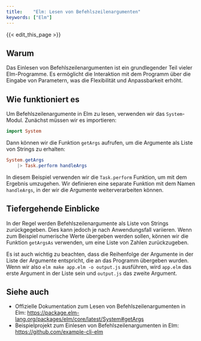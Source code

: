 ```yaml
---
title:    "Elm: Lesen von Befehlszeilenargumenten"
keywords: ["Elm"]
---
```


{{< edit_this_page >}}

## Warum

Das Einlesen von Befehlszeilenargumenten ist ein grundlegender Teil vieler Elm-Programme. Es ermöglicht die Interaktion mit dem Programm über die Eingabe von Parametern, was die Flexibilität und Anpassbarkeit erhöht.

## Wie funktioniert es

Um Befehlszeilenargumente in Elm zu lesen, verwenden wir das `System`-Modul. Zunächst müssen wir es importieren:
```Elm
import System
```

Dann können wir die Funktion `getArgs` aufrufen, um die Argumente als Liste von Strings zu erhalten:
```Elm
System.getArgs
    |> Task.perform handleArgs
```

In diesem Beispiel verwenden wir die `Task.perform` Funktion, um mit dem Ergebnis umzugehen. Wir definieren eine separate Funktion mit dem Namen `handleArgs`, in der wir die Argumente weiterverarbeiten können.

## Tiefergehende Einblicke

In der Regel werden Befehlszeilenargumente als Liste von Strings zurückgegeben. Dies kann jedoch je nach Anwendungsfall variieren. Wenn zum Beispiel numerische Werte übergeben werden sollen, können wir die Funktion `getArgsAs` verwenden, um eine Liste von Zahlen zurückzugeben.

Es ist auch wichtig zu beachten, dass die Reihenfolge der Argumente in der Liste der Argumente entspricht, die an das Programm übergeben wurden. Wenn wir also `elm make app.elm -o output.js` ausführen, wird `app.elm` das erste Argument in der Liste sein und `output.js` das zweite Argument.

## Siehe auch

- Offizielle Dokumentation zum Lesen von Befehlszeilenargumenten in Elm: https://package.elm-lang.org/packages/elm/core/latest/System#getArgs
- Beispielprojekt zum Einlesen von Befehlszeilenargumenten in Elm: https://github.com/example-cli-elm